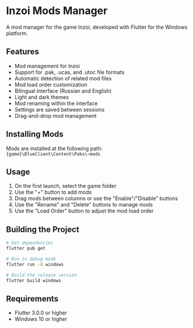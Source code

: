 
# Inzoi Mods Manager

A mod manager for the game Inzoi, developed with Flutter for the Windows platform.

## Features

- Mod management for Inzoi
- Support for .pak, .ucas, and .utoc file formats
- Automatic detection of related mod files
- Mod load order customization
- Bilingual interface (Russian and English)
- Light and dark themes
- Mod renaming within the interface
- Settings are saved between sessions
- Drag-and-drop mod management

## Installing Mods

Mods are installed at the following path: `{game}\BlueClient\Content\Paks\~mods`

## Usage

1. On the first launch, select the game folder
2. Use the "+" button to add mods
3. Drag mods between columns or use the "Enable"/"Disable" buttons
4. Use the "Rename" and "Delete" buttons to manage mods
5. Use the "Load Order" button to adjust the mod load order

## Building the Project

```bash
# Get dependencies
flutter pub get

# Run in debug mode
flutter run -d windows

# Build the release version
flutter build windows
```

## Requirements

- Flutter 3.0.0 or higher
- Windows 10 or higher
